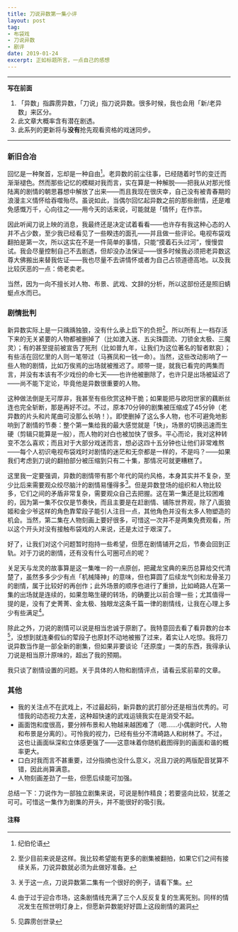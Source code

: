 ```yaml
---
title: 刀说异数第一集小评
layout: post
tag:
- 布袋戏
- 刀说异数
- 剧评
date: 2019-01-24
excerpt: 正如标题所言，一点自己的感想
---
```


-------

**写在前面**

1. 「异数」指霹雳异数，「刀说」指刀说异数。很多时候，我也会用「新/老异数」来区分。
2. 此文章大概率含有潜在剧透。
3. 此系列的更新将与**没有**抢先观看资格的戏迷同步。

-------

### 新旧合冶

回忆是一种聚首，忘却是一种自由[^1]。老异数的前尘往事，已经随着时节的变迁而渐渐褪色。然而那些记忆的模糊对我而言，实在算是一种解脱——把我从对那光怪陆离的剧情的朝思暮想中解放了出来——而且我现在很庆幸，自己没有被青春期的浪漫主义情怀给吞噬殆尽。虽说如此，当偶尔回忆起异数之前的那些剧情，还是难免感慨万千，心向往之——用今天的话来说，可能就是「情怀」在作祟。

因此听闻刀说上映的消息，我最终还是决定试着看看——也许存有我这种心态的人并不占少数，至少我已经看见了一些睽违的面孔——并且做一些评论。电视布袋戏翻拍是第一次，所以这实在不是一件简单的事情，只能“摸着石头过河”，慢慢尝试。我会尽量控制自己不去剧透，但却没办法保证——很多时候我必须把老异数这尊大佛搬出来替我佐证——我也尽量不去讲情怀或者为自己占领道德高地。以及我比较厌恶的一点：倚老卖老。

当然，因为一向不擅长对人物、布景、武戏、文辞的分析，所以这部份还是照旧蜻蜓点水而已。

### 剧情批判

新异数实际上是一只踽踽独狼，没有什么承上启下的负担[^2]。所以所有上一档存活下来的无关紧要的人物都被删掉了（比如渡入迷、五尖珠圆流、刀锁金太极、三魔灵）；有的甚至提前被宣告了死刑（比如普九年，让我们为这位著名的智者默哀）；有些活在回忆里的人则一笔带过（马赛凤和一钱一命）。当然，这些改动影响了一些人物的剧情，比如万俟焉的出场就被推迟了。顺带一提，就我已看完的两集而言，并没有本该有不少戏份的命七天——也许他被删除了，也许只是出场被延迟了——尚不能下定论，毕竟他是异数很重要的人物。

这种做法倒是无可厚非，我甚至有些欣赏这种干脆；如果能把与欧阳世家的藕断丝连也完全斩断，那是再好不过。不过，原本70分钟的剧集被压缩成了45分钟（老异数的片头和片尾曲可没那么长呐！）。即使删掉了这么多人物，也不可避免地影响到了剧情的节奏：整个第一集给我的最大感觉就是「快」，场景的切换迅速而生硬（剪辑只能算是一般），而人物的对白也被加快了很多。平心而论，我对这种转变不怎么喜欢；而且对于大部分戏迷而言，想必这四十五分钟也让他们非常难熬——每个人初识电视布袋戏时对剧情的迷茫和无奈都是一样的，不是吗？——如果我们考虑到刀说的翻拍部分被压缩到只有二十集，那情况可就更糟糕了。

这里我一定要强调，异数的剧情带有那个年代的简约风格，本身其实并不复杂，至少比后来需要观众绞尽脑汁的剧情易懂得多[^3]。但是异数登场的组织和人物比较多，它们之间的矛盾非常复杂，需要观众自己去把握。这在第一集还是比较困难的，因为第一集不仅仅是节奏快，而且主要是在赶剧情、铺陈世界观，除了八面狼姬和金少爷这样的角色靠荤段子能引人注目一点，其他角色并没有太多人物塑造的机会。当然，第二集在人物刻画上要好很多，可惜这一次并不是两集免费观看，所以这个开头对没有接触布袋戏的人来说，还是太过于艰深了。

好了，让我们对这个问题暂时抱持一些希望，但愿在剧情铺开之后，节奏会回到正轨。对于刀说的剧情，还有没有什么可圈可点的呢？

关足天与龙灵的故事算是这一集唯一的一点原创，把藏龙宝典的来历总算给交代清楚了，虽然多多少少有点「机械降神」的意味，但也算圆了后续龙气剑和龙骨圣刀的剧情，属于比较好的再创作；此外场景的顺序也进行了重排，比如崎路人在第一集的出场就是连续的，如果忽略生硬的转场，的确要比以前合理一些；尤其值得一提的是，没有了史菁菁、金太极、独眼龙这条千篇一律的剧情线，让我在心理上多少有些满足[^4]。

除此之外，刀说的剧情可以说是相当忠诚于原剧了。我特意回去看了看异数的台本[^5]，没想到就连秦假仙的荤段子也原封不动地被搬了过来，着实让人吃惊。我将刀说异数当作是一部全新的剧集，但如果非要谈论「还原度」一类的东西，我得承认刀说是相当原汁原味的，超出了我的预期。

我只谈了剧情设置的问题。关于具体的人物和剧情评点，请看云浆前辈的文章。

### 其他

- 我的关注点不在武戏上，不过最起码，新异数的武打部分还是相当优秀的。可惜我的动态视力太差，这种超快速的武戏运镜我实在是消受不起。
- 画面饱和度很高，要分辨布景和人物越来越困难了（嗯……小偶剧时代，人物和布景是分离的）。可怜我的视力，已经有些分不清崎路人和树林了。不过，这也让画面纵深和立体感更强了——这意味着你随机截图得到的画面和谐的概率更大。
- 口白对我而言不甚重要，过分指摘也没什么意义，况且刀说的两版配音犹算不错，因此尚算满意。
- 人物刻画差劲了一些，但愿后续能可加强。

总结一下：刀说作为一部独立剧集来说，可说是制作精良；若要竖向比较，犹差之可可。可惜这一集作为剧集的开头，并不能很好的吸引我。

#### 注释

[^1]: 纪伯伦语
[^2]: 至少目前来说是这样。我比较希望能有更多的剧集被翻拍，如果它们之间有接续关系，刀说异数就必须为此做好准备。
[^3]: 关于这一点，刀说异数第二集有一个很好的例子，请看下集。
[^4]: 由于过于迎合市场，这条剧情线充满了三个人反反复复的生离死别。同样的情况发生在照世明灯身上，但愿新异数能好好圆上这段剧情的漏洞
[^5]: 见霹雳创世录

